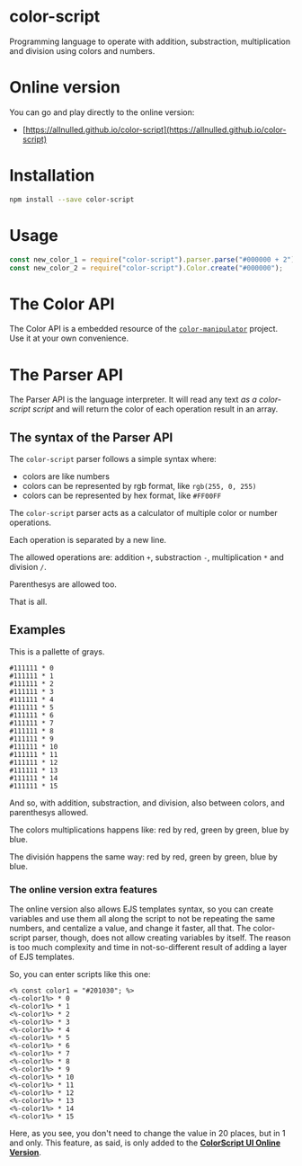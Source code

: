 # color-script

Programming language to operate with addition, substraction, multiplication and division using colors and numbers.

# Online version

You can go and play directly to the online version:

- [https://allnulled.github.io/color-script](https://allnulled.github.io/color-script)

# Installation

```sh
npm install --save color-script
```

# Usage

```js
const new_color_1 = require("color-script").parser.parse("#000000 + 2");
const new_color_2 = require("color-script").Color.create("#000000");
```

# The Color API

The Color API is a embedded resource of the [`color-manipulator`](https://github.com/allnulled/color-manipulator) project. Use it at your own convenience.

# The Parser API

The Parser API is the language interpreter. It will read any text *as a color-script script* and will return the color of each operation result in an array.

## The syntax of the Parser API

The `color-script` parser follows a simple syntax where:
  - colors are like numbers
  - colors can be represented by rgb format, like `rgb(255, 0, 255)`
  - colors can be represented by hex format, like `#FF00FF`

The `color-script` parser acts as a calculator of multiple color or number operations.

Each operation is separated by a new line.

The allowed operations are: addition `+`, substraction `-`, multiplication `*` and division `/`.

Parenthesys are allowed too.

That is all.

## Examples

This is a pallette of grays.

```
#111111 * 0
#111111 * 1
#111111 * 2
#111111 * 3
#111111 * 4
#111111 * 5
#111111 * 6
#111111 * 7
#111111 * 8
#111111 * 9
#111111 * 10
#111111 * 11
#111111 * 12
#111111 * 13
#111111 * 14
#111111 * 15
```

And so, with addition, substraction, and division, also between colors, and parenthesys allowed.

The colors multiplications happens like: red by red, green by green, blue by blue.

The división happens the same way: red by red, green by green, blue by blue.

### The online version extra features

The online version also allows EJS templates syntax, so you can create variables and use them all along the script to not be repeating the same numbers, and centalize a value, and change it faster, all that. The color-script parser, though, does not allow creating variables by itself. The reason is too much complexity and time in not-so-different result of adding a layer of EJS templates. 

So, you can enter scripts like this one:

```
<% const color1 = "#201030"; %>
<%-color1%> * 0
<%-color1%> * 1
<%-color1%> * 2
<%-color1%> * 3
<%-color1%> * 4
<%-color1%> * 5
<%-color1%> * 6
<%-color1%> * 7
<%-color1%> * 8
<%-color1%> * 9
<%-color1%> * 10
<%-color1%> * 11
<%-color1%> * 12
<%-color1%> * 13
<%-color1%> * 14
<%-color1%> * 15
```

Here, as you see, you don't need to change the value in 20 places, but in 1 and only. This feature, as said, is only added to the [**ColorScript UI Online Version**](https://allnulled.github.io/color-script).


